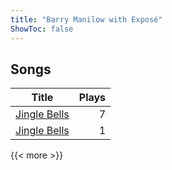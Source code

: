 ```yaml
---
title: "Barry Manilow with Exposé"
ShowToc: false
---
```


## Songs
Title | Plays 
----- | -----: 
[Jingle Bells](/songs/jingle-bells) | 7
[Jingle Bells](/songs/jingle-bells) | 1

{{< more >}}